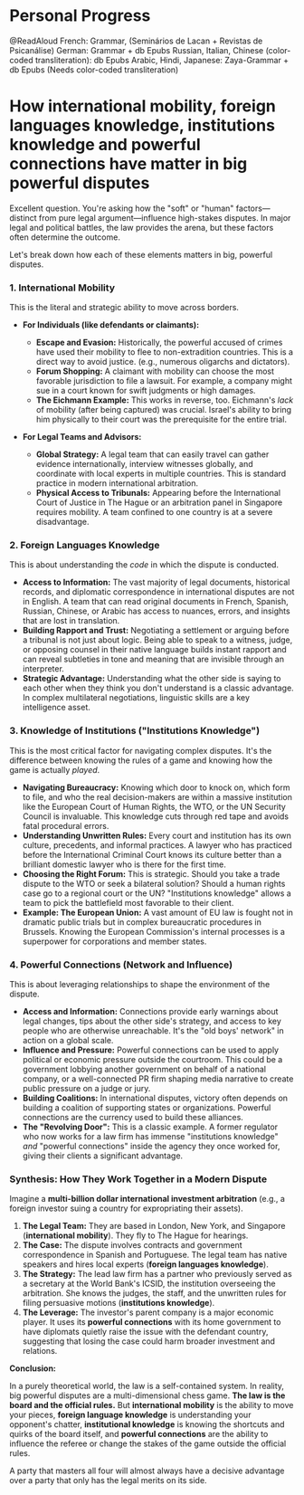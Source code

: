 # Personal Progress

@ReadAloud
French: Grammar, (Seminários de Lacan + Revistas de Psicanálise)
German: Grammar + db Epubs
Russian, Italian, Chinese (color-coded transliteration): db Epubs
Arabic, Hindi, Japanese: Zaya-Grammar + db Epubs (Needs color-coded transliteration)

# How international mobility, foreign languages knowledge, institutions knowledge and powerful connections have matter in big powerful disputes

Excellent question. You're asking how the "soft" or "human" factors—distinct from pure legal argument—influence high-stakes disputes. In major legal and political battles, the law provides the arena, but these factors often determine the outcome.

Let's break down how each of these elements matters in big, powerful disputes.

### 1. International Mobility

This is the literal and strategic ability to move across borders.

- **For Individuals (like defendants or claimants):**
  - **Escape and Evasion:** Historically, the powerful accused of crimes have used their mobility to flee to non-extradition countries. This is a direct way to avoid justice. (e.g., numerous oligarchs and dictators).
  - **Forum Shopping:** A claimant with mobility can choose the most favorable jurisdiction to file a lawsuit. For example, a company might sue in a court known for swift judgments or high damages.
  - **The Eichmann Example:** This works in reverse, too. Eichmann's _lack_ of mobility (after being captured) was crucial. Israel's ability to bring him physically to their court was the prerequisite for the entire trial.

- **For Legal Teams and Advisors:**
  - **Global Strategy:** A legal team that can easily travel can gather evidence internationally, interview witnesses globally, and coordinate with local experts in multiple countries. This is standard practice in modern international arbitration.
  - **Physical Access to Tribunals:** Appearing before the International Court of Justice in The Hague or an arbitration panel in Singapore requires mobility. A team confined to one country is at a severe disadvantage.

### 2. Foreign Languages Knowledge

This is about understanding the _code_ in which the dispute is conducted.

- **Access to Information:** The vast majority of legal documents, historical records, and diplomatic correspondence in international disputes are not in English. A team that can read original documents in French, Spanish, Russian, Chinese, or Arabic has access to nuances, errors, and insights that are lost in translation.
- **Building Rapport and Trust:** Negotiating a settlement or arguing before a tribunal is not just about logic. Being able to speak to a witness, judge, or opposing counsel in their native language builds instant rapport and can reveal subtleties in tone and meaning that are invisible through an interpreter.
- **Strategic Advantage:** Understanding what the other side is saying to each other when they think you don't understand is a classic advantage. In complex multilateral negotiations, linguistic skills are a key intelligence asset.

### 3. Knowledge of Institutions ("Institutions Knowledge")

This is the most critical factor for navigating complex disputes. It's the difference between knowing the rules of a game and knowing how the game is actually _played_.

- **Navigating Bureaucracy:** Knowing which door to knock on, which form to file, and who the real decision-makers are within a massive institution like the European Court of Human Rights, the WTO, or the UN Security Council is invaluable. This knowledge cuts through red tape and avoids fatal procedural errors.
- **Understanding Unwritten Rules:** Every court and institution has its own culture, precedents, and informal practices. A lawyer who has practiced before the International Criminal Court knows its culture better than a brilliant domestic lawyer who is there for the first time.
- **Choosing the Right Forum:** This is strategic. Should you take a trade dispute to the WTO or seek a bilateral solution? Should a human rights case go to a regional court or the UN? "Institutions knowledge" allows a team to pick the battlefield most favorable to their client.
- **Example: The European Union:** A vast amount of EU law is fought not in dramatic public trials but in complex bureaucratic procedures in Brussels. Knowing the European Commission's internal processes is a superpower for corporations and member states.

### 4. Powerful Connections (Network and Influence)

This is about leveraging relationships to shape the environment of the dispute.

- **Access and Information:** Connections provide early warnings about legal changes, tips about the other side's strategy, and access to key people who are otherwise unreachable. It's the "old boys' network" in action on a global scale.
- **Influence and Pressure:** Powerful connections can be used to apply political or economic pressure outside the courtroom. This could be a government lobbying another government on behalf of a national company, or a well-connected PR firm shaping media narrative to create public pressure on a judge or jury.
- **Building Coalitions:** In international disputes, victory often depends on building a coalition of supporting states or organizations. Powerful connections are the currency used to build these alliances.
- **The "Revolving Door":** This is a classic example. A former regulator who now works for a law firm has immense "institutions knowledge" _and_ "powerful connections" inside the agency they once worked for, giving their clients a significant advantage.

### Synthesis: How They Work Together in a Modern Dispute

Imagine a **multi-billion dollar international investment arbitration** (e.g., a foreign investor suing a country for expropriating their assets).

1.  **The Legal Team:** They are based in London, New York, and Singapore (**international mobility**). They fly to The Hague for hearings.
2.  **The Case:** The dispute involves contracts and government correspondence in Spanish and Portuguese. The legal team has native speakers and hires local experts (**foreign languages knowledge**).
3.  **The Strategy:** The lead law firm has a partner who previously served as a secretary at the World Bank's ICSID, the institution overseeing the arbitration. She knows the judges, the staff, and the unwritten rules for filing persuasive motions (**institutions knowledge**).
4.  **The Leverage:** The investor's parent company is a major economic player. It uses its **powerful connections** with its home government to have diplomats quietly raise the issue with the defendant country, suggesting that losing the case could harm broader investment and relations.

**Conclusion:**

In a purely theoretical world, the law is a self-contained system. In reality, big powerful disputes are a multi-dimensional chess game. **The law is the board and the official rules.** But **international mobility** is the ability to move your pieces, **foreign language knowledge** is understanding your opponent's chatter, **institutional knowledge** is knowing the shortcuts and quirks of the board itself, and **powerful connections** are the ability to influence the referee or change the stakes of the game outside the official rules.

A party that masters all four will almost always have a decisive advantage over a party that only has the legal merits on its side.

